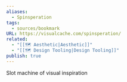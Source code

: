 ```yaml
---
aliases:
  - Spinsperation
tags:
  - sources/bookmark
URL: https://visualcache.com/spinsperation/
related:
  - "[[🗺️ Aesthetic|Aesthetic]]"
  - "[[🗺️ Design Tooling|Design Tooling]]"
publish: true
---
```


Slot machine of visual inspiration
